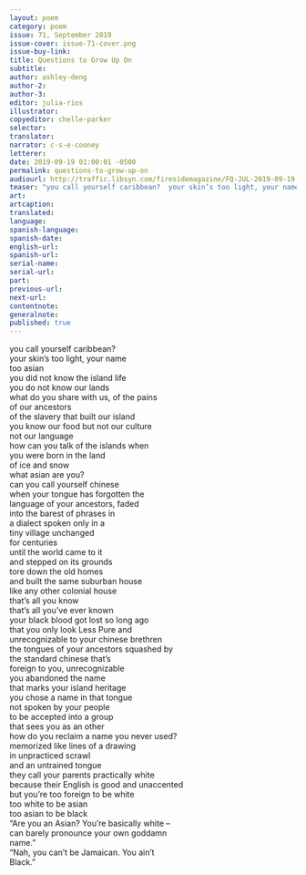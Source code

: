 ```yaml
---
layout: poem
category: poem
issue: 71, September 2019
issue-cover: issue-71-cover.png
issue-buy-link:
title: Questions to Grow Up On
subtitle:
author: ashley-deng
author-2:
author-3:
editor: julia-rios
illustrator:
copyeditor: chelle-parker
selector:
translator:
narrator: c-s-e-cooney
letterer:
date: 2019-09-19 01:00:01 -0500
permalink: questions-to-grow-up-on
audiourl: http://traffic.libsyn.com/firesidemagazine/FQ-JUL-2019-09-19-Questions_to_Grow_Up_On.mp3
teaser: "you call yourself caribbean?  your skin’s too light, your name too asian  you did not know the island life"
art:
artcaption:
translated:
language:
spanish-language:
spanish-date:
english-url:
spanish-url:
serial-name:
serial-url:
part:
previous-url:
next-url:
contentnote:
generalnote:
published: true
---
```

<div class="questions">

<div class="right">
you call yourself caribbean?
<br/>your skin’s too light, your name
<br/>too asian
<br/>you did not know the island life
<br/>you do not know our lands
<br/>what do you share with us, of the pains
<br/>of our ancestors
<br/>of the slavery that built our island
<br/>you know our food but not our culture
<br/>not our language
<br/>how can you talk of the islands when
<br/>you were born in the land
<br/>of ice and snow</div>

<div class="left">
what asian are you?
<br/>can you call yourself chinese
<br/>when your tongue has forgotten the
<br/>language of your ancestors, faded
<br/>into the barest of phrases in
<br/>a dialect spoken only in a
<br/>tiny village unchanged
<br/>for centuries
<br/>until the world came to it
<br/>and stepped on its grounds
<br/>tore down the old homes
<br/>and built the same suburban house
<br/>like any other colonial house
</div>

<div class="center text-center">
that’s all you know
<br/>that’s all you’ve ever known
</div>

<div class="right">your black blood got lost so long ago
<br/>that you only look Less Pure and
<br/>unrecognizable to your chinese brethren</div>

<div class="left">
the tongues of your ancestors squashed by
<br/>the standard chinese that’s
<br/>foreign to you, unrecognizable
</div>

<div class="right">you abandoned the name
<br/>that marks your island heritage</div>

<div class="left">you chose a name in that tongue
<br/>not spoken by your people</div>

<div class="left quarter">to be accepted into a group</div>

<div class="right quarter">that sees you as an other</div>

<div class="center drop">how do you reclaim a name you never used?
<br/>memorized like lines of a drawing
<br/>in unpracticed scrawl
<br/>and an untrained tongue</div>

<div class="center">they call your parents practically white
<br/>because their English is good and unaccented</div>

<div class="center text-center">but you’re too foreign to be white
<br/>too white to be asian
<br/>too asian to be black</div>

<div class="center">“Are you an Asian? You’re basically white –
<br/>can barely pronounce your own goddamn
<br/>name.”</div>

<div class="center">“Nah, you can’t be Jamaican. You ain’t
<br/>Black.”</div>

</div>
